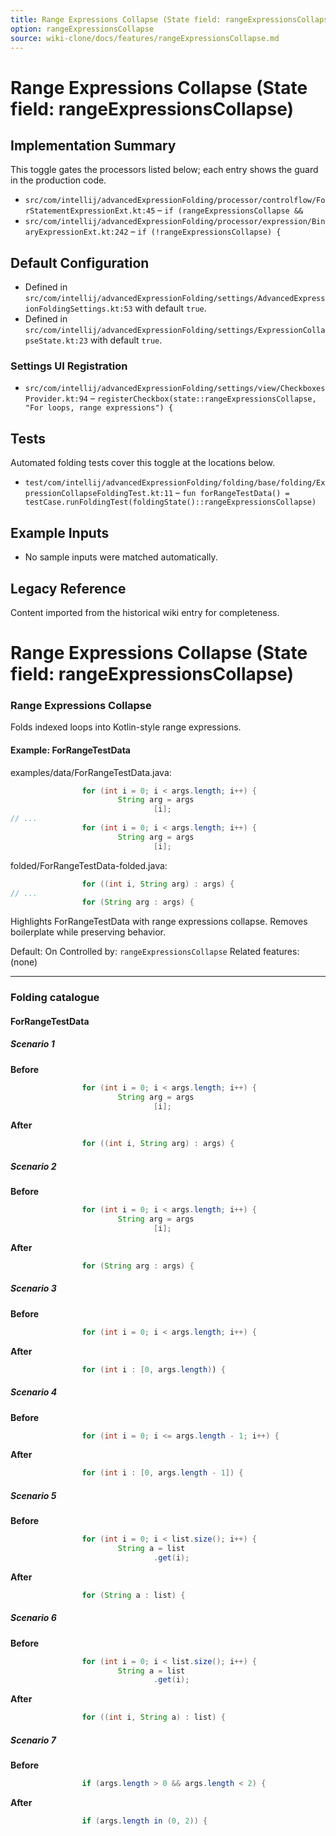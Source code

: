```yaml
---
title: Range Expressions Collapse (State field: rangeExpressionsCollapse)
option: rangeExpressionsCollapse
source: wiki-clone/docs/features/rangeExpressionsCollapse.md
---
```

# Range Expressions Collapse (State field: rangeExpressionsCollapse)

## Implementation Summary

This toggle gates the processors listed below; each entry shows the guard in the production code.

- `src/com/intellij/advancedExpressionFolding/processor/controlflow/ForStatementExpressionExt.kt:45` – `if (rangeExpressionsCollapse &&`
- `src/com/intellij/advancedExpressionFolding/processor/expression/BinaryExpressionExt.kt:242` – `if (!rangeExpressionsCollapse) {`

## Default Configuration

- Defined in `src/com/intellij/advancedExpressionFolding/settings/AdvancedExpressionFoldingSettings.kt:53` with default `true`.
- Defined in `src/com/intellij/advancedExpressionFolding/settings/ExpressionCollapseState.kt:23` with default `true`.

### Settings UI Registration

- `src/com/intellij/advancedExpressionFolding/settings/view/CheckboxesProvider.kt:94` – `registerCheckbox(state::rangeExpressionsCollapse, "For loops, range expressions") {`

## Tests

Automated folding tests cover this toggle at the locations below.

- `test/com/intellij/advancedExpressionFolding/folding/base/folding/ExpressionCollapseFoldingTest.kt:11` – `fun forRangeTestData() = testCase.runFoldingTest(foldingState()::rangeExpressionsCollapse)`

## Example Inputs

- No sample inputs were matched automatically.

## Legacy Reference

Content imported from the historical wiki entry for completeness.

# Range Expressions Collapse (State field: rangeExpressionsCollapse)

### Range Expressions Collapse
Folds indexed loops into Kotlin-style range expressions.

#### Example: ForRangeTestData

examples/data/ForRangeTestData.java:
```java
                for (int i = 0; i < args.length; i++) {
                        String arg = args
                                [i];
// ...
                for (int i = 0; i < args.length; i++) {
                        String arg = args
                                [i];
```

folded/ForRangeTestData-folded.java:
```java
                for ((int i, String arg) : args) {
// ...
                for (String arg : args) {
```

Highlights ForRangeTestData with range expressions collapse.
Removes boilerplate while preserving behavior.

Default: On
Controlled by: `rangeExpressionsCollapse`
Related features: (none)

---
### Folding catalogue

#### ForRangeTestData

##### Scenario 1

**Before**
```java
                for (int i = 0; i < args.length; i++) {
                        String arg = args
                                [i];
```

**After**
```java
                for ((int i, String arg) : args) {
```


##### Scenario 2

**Before**
```java
                for (int i = 0; i < args.length; i++) {
                        String arg = args
                                [i];
```

**After**
```java
                for (String arg : args) {
```


##### Scenario 3

**Before**
```java
                for (int i = 0; i < args.length; i++) {
```

**After**
```java
                for (int i : [0, args.length)) {
```


##### Scenario 4

**Before**
```java
                for (int i = 0; i <= args.length - 1; i++) {
```

**After**
```java
                for (int i : [0, args.length - 1]) {
```


##### Scenario 5

**Before**
```java
                for (int i = 0; i < list.size(); i++) {
                        String a = list
                                .get(i);
```

**After**
```java
                for (String a : list) {
```


##### Scenario 6

**Before**
```java
                for (int i = 0; i < list.size(); i++) {
                        String a = list
                                .get(i);
```

**After**
```java
                for ((int i, String a) : list) {
```


##### Scenario 7

**Before**
```java
                if (args.length > 0 && args.length < 2) {
```

**After**
```java
                if (args.length in (0, 2)) {
```
